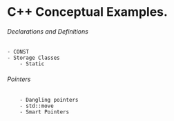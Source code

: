 # C++ Conceptual Examples.

###### Declarations and Definitions
```
- CONST
- Storage Classes
    - Static
```


###### Pointers
```
    - Dangling pointers
    - std::move
    - Smart Pointers

```
